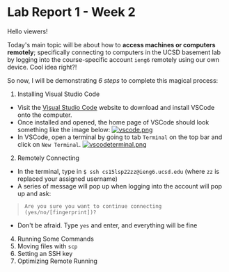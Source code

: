 # Lab Report 1 - Week 2

Hello viewers!

Today's main topic will be about how to **access machines or computers remotely**; specifically connecting to computers in the UCSD basement lab by logging into the course-specific account `ieng6` remotely using our own device. Cool idea right?!

So now, I will be demonstrating *6 steps* to complete this magical process:

1. Installing Visual Studio Code
- Visit the [Visual Studio Code](https://code.visualstudio.com/) website to download and install VSCode onto the computer. 
- Once installed and opened, the home page of VSCode should look something like the image below:
[![vscode.png](https://i.postimg.cc/90sfzVt7/vscode.png)](https://postimg.cc/QKkDn2z8)
- In VSCode, open a terminal by going to tab `Terminal` on the top bar and click on `New Terminal`.
[![vscodeterminal.png](https://i.postimg.cc/NFXK6504/vscodeterminal.png)](https://postimg.cc/MfWZxZVM)

2. Remotely Connecting
- In the terminal, type in `$ ssh cs15lsp22zz@ieng6.ucsd.edu` (where `zz` is replaced your assigned username)
- A series of message will pop up when logging into the account will pop up and ask:
> `Are you sure you want to continue connecting (yes/no/[fingerprint])?`
- Don't be afraid. Type `yes` and enter, and everything will be fine

4. Running Some Commands
5. Moving files with `scp`
6. Setting an SSH key
7. Optimizing Remote Running
